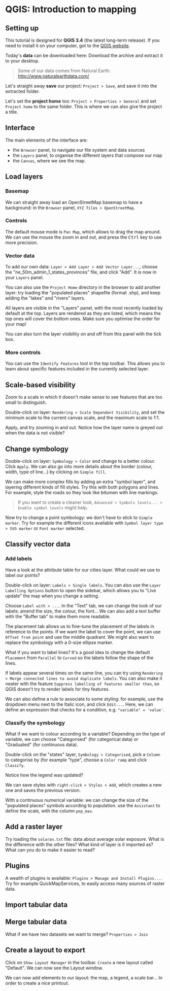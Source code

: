 # QGIS: Introduction to mapping

## Setting up

This tutorial is designed for **QGIS 3.4** (the latest long-term release). If you need to install it on your computer, got to the [QGIS website](https://qgis.org/en/site/forusers/download.html).

Today's **data** can be downloaded here: 
Download the archive and extract it to your desktop.

> Some of our data comes from Natural Earth: http://www.naturalearthdata.com/

Let's straight away **save** our project: `Project > Save`, and save it into the extracted folder.

Let's set the **project home** too: `Project > Properties > General` and set `Project home` to the same folder. This is where we can also give the project a title.

## Interface

The main elements of the interface are:

* the `Browser` panel, to navigate our file system and data sources
* the `Layers` panel, to organise the different layers that compose our map
* the `Canvas`, where we see the map.

## Load layers

### Basemap

We can straight away load an OpenStreetMap basemap to have a background: in the `Browser` panel, `XYZ Tiles > OpenStreetMap`.

### Controls

The default mouse mode is `Pan Map`, which allows to drag the map around. We can use the mouse the zoom in and out, and press the <kbd>Ctrl</kbd> key to use more precision.

### Vector data

To add our own data: `Layer > Add Layer > Add Vector Layer...`, choose the "ne_50m_admin_1_states_provinces" file, and click "Add". It is now in your `Layers` panel.

You can also use the `Project Home` directory in the browser to add another layer: try loading the "populated places" shapefile (format .shp), and keep adding the "lakes" and "rivers" layers.

All layers are visible in the "Layers" panel, with the most recently loaded by default at the top. Layers are rendered as they are listed, which means the top ones will cover the bottom ones. Make sure you optimise the order for your map!

You can also turn the layer visibility on and off from this panel with the tick box.

### More controls

You can use the `Identify Features` tool in the top toolbar. This allows you to learn about specific features included in the currently selected layer.

## Scale-based visibility

Zoom to a scale in which it doesn't make sense to see features that are too small to distinguish.

Double-click on layer: `Rendering > Scale Dependent Visibility`, and set the minimum scale to the current canvas scale, and the maximum scale to 1:1.

Apply, and try zooming in and out. Notice how the layer name is greyed out when the data is not visible?

## Change symbology

Double-click on layer: `Symbology > Color` and change to a better colour. Click `Apply`.
We can also go into more details about the border (colour, width, type of line...) by clicking on `Simple fill`.

We can make more complex fills by adding an extra "symbol layer", and layering different kinds of fill styles. Try this with both polygons and lines. For example, style the roads so they look like bitumen with line markings.

> If you want to create a cleaner look, `Advanced > Symbols levels... > Enable symbol levels` might help.

Now try to change a point symbology: we don't have to stick to `Simple marker`. Try for example the different icons available with `Symbol layer type > SVG marker` or `Font marker` selected.

## Classify vector data

### Add labels

Have a look at the attribute table for our cities layer. What could we use to label our points?

Double-click on layer: `Labels > Single labels`. You can also use the `Layer Labelling Options` button to open the sidebar, which allows you to "Live update" the map when you change a setting.

Choose `Label with > ...`. In the "Text" tab, we can change the look of our labels: amend the size, the colour, the font... We can also add a text buffer with the "Buffer tab" to make them more readable.

The placement tab allows us to fine-tune the placement of the labels in reference to the points. If we want the label to cover the point, we can use `Offset from point` and use the middle quadrant. We might also want to replace the symbology with a 0-size ellipse marker.

What if you want to label lines? It's a good idea to change the default `Placement` from `Parallel` to `Curved` so the labels follow the shape of the lines.

If labels appear several times on the same line, you can try using `Rendering > Merge connected lines to avoid duplicate labels`. You can also make it neater with the feature `Suppress labelling of features smaller than`, so QGIS doesn't try to render labels for tiny features.

We can also define a rule to associate to some styling: for example, use the dropdown menu next to the Italic icon, and click `Edit...`. Here, we can define an expression that checks for a condition, e.g. `"variable" = 'value'`.

### Classify the symbology

What if we want to colour according to a variable? Depending on the type of variable, we can choose "Categorised" (for categorical data) or "Graduated" (for continuous data).

Double-click on the "states" layer, `Symbology > Categorised`, pick a `Column` to categorise by (for example "type", choose a `Color ramp` and click `Classify`.

Notice how the legend was updated?

We can save styles with `right-click > Styles > Add`, which creates a new one and saves the previous version.

With a continuous numerical variable: we can change the size of the "populated places" symbols according to population. use the `Assistant` to define the scale, with the column `pop_max`.

## Add a raster layer

Try loading the `solaran.txt` file: data about average solar exposure. What is the difference with the other files? What kind of layer is it imported as? What can you do to make it easier to read?

## Plugins

A wealth of plugins is available: `Plugins > Manage and Install Plugins...`. Try for example QuickMapServices, to easily access many sources of raster data.

## Import tabular data



## Merge tabular data

What if we have two datasets we want to merge? `Properties > Join`

## Create a layout to export

Click on `Show Layout Manager` in the toolbar. `Create` a new layout called "Default". We can now see the Layout window.

We can now add elements to our layout: the map, a legend, a scale bar... In order to create a nice printout.

